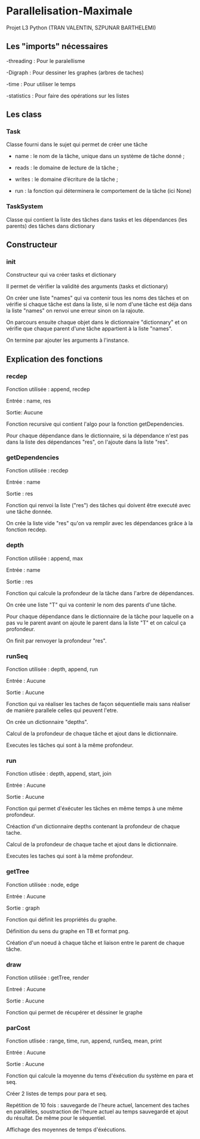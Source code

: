 # Parallelisation-Maximale
Projet L3 Python (TRAN VALENTIN, SZPUNAR BARTHELEMI)

## Les "imports" nécessaires

-threading : Pour le paralellisme 

-Digraph : Pour dessiner les graphes (arbres de taches)

-time : Pour utiliser le temps 

-statistics : Pour faire des opérations sur les listes

## Les class

### Task
Classe fourni dans le sujet qui permet de créer une tâche

- name : le nom de la tâche, unique dans un système de tâche donné ;

- reads : le domaine de lecture de la tâche ;

- writes : le domaine d’écriture de la tâche ;

- run : la fonction qui déterminera le comportement de la tâche (ici None)

### TaskSystem
Classe qui contient la liste des tâches dans tasks 
et les dépendances (les parents) des tâches dans dictionary

## Constructeur

### __init__
Constructeur qui va créer tasks et dictionary

Il permet de vérifier la validité des arguments (tasks et dictionary)

On créer une liste "names" qui va contenir tous les noms des tâches et on vérifie si chaque tâche est dans la liste,
si le nom d'une tâche est déja dans la liste "names" on renvoi une erreur sinon on la rajoute.

On parcours ensuite chaque objet dans le dictionnaire "dictionnary" et on vérifie que chaque parent d'une tâche appartient à la liste "names".

On termine par ajouter les arguments à l'instance.

## Explication des fonctions

### recdep
Fonction utilisée : append, recdep


Entrée : name, res


Sortie: Aucune



Fonction recursive qui contient l'algo pour la fonction getDependencies.

Pour chaque dépendance dans le dictionnaire, si la dépendance n'est pas dans la liste des dépendances "res", 
on l'ajoute dans la liste "res".

### getDependencies
Fonction utilisée : recdep


Entrée : name


Sortie : res



Fonction qui renvoi la liste ("res") des tâches qui doivent être executé avec une tâche donnée.

On crée la liste vide "res" qu'on va remplir avec les dépendances grâce à la fonction recdep.

### depth
Fonction utilisée : append, max

Entrée : name

Sortie : res

Fonction qui calcule la profondeur de la tâche dans l'arbre de dépendances.

On crée une liste "T" qui va contenir le nom des parents d'une tâche.

Pour chaque dépendance dans le dictionnaire de la tâche pour laquelle on a pas vu le parent avant
on ajoute le parent dans la liste "T" et on calcul ça profondeur.

On finit par renvoyer la profondeur "res".

### runSeq
Fonction utilisée : depth, append, run


Entrée : Aucune


Sortie : Aucune



Fonction qui va réaliser les taches de façon séquentielle mais sans réaliser de manière parallele celles qui peuvent l'etre.

On crée un dictionnaire "depths".

Calcul de la profondeur de chaque tâche et ajout dans le dictionnaire.

Executes les tâches qui sont à la même profondeur.

### run
Fonction utlisée : depth, append, start, join


Entrée : Aucune


Sortie : Aucune



Fonction qui permet d'éxécuter les tâches en même temps à une même profondeur.


Créaction d'un dictionnaire depths contenant la profondeur de chaque tache.


Calcul de la profondeur de chaque tache et ajout dans le dictionnaire.


Executes les taches qui sont à la même profondeur.


### getTree
Fonction utilisée :  node, edge


Entrée : Aucune


Sortie : graph


Fonction qui définit les propriétés du graphe.


Définition du sens du graphe en TB et format png.


Création d'un noeud à chaque tâche et liaison entre le parent de chaque tâche.


### draw
Fonction utilisée : getTree, render


Entreé : Aucune


Sortie : Aucune


Fonction qui permet de récupérer et déssiner le graphe


### parCost 
Fonction utlisée : range, time, run, append, runSeq, mean, print


Entrée : Aucune


Sortie : Aucune


Fonction qui calcule la moyenne du tems d'éxécution du système en para et seq.


Créer 2 listes de temps pour para et seq.


Repétition de 10 fois : sauvegarde de l'heure actuel, lancement des taches en parallèles, soustraction de l'heure actuel au temps sauvegardé et ajout du résultat. De même pour le séquentiel.


Affichage des moyennes de temps d'éxécutions.



